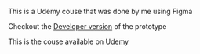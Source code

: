 This is a Udemy couse that was done by me using Figma

Checkout the [Developer version](https://www.figma.com/file/4WQPEX5BPZWjDpcLbe3Fwi/Figma-Course---Crypto-iOS-Design?type=design&node-id=0%3A1&mode=dev) of the prototype

This is the couse available on [Udemy](https://www.udemy.com/course/learn-figma-ui-ux-design-project/)
